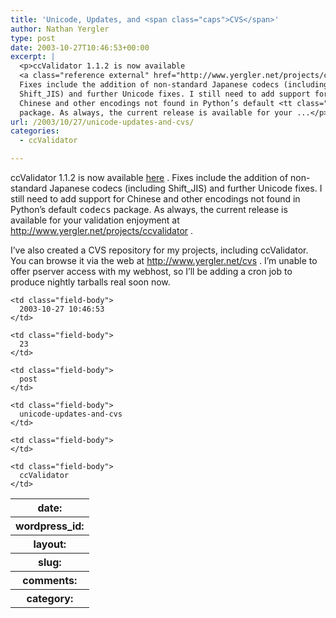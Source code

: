 ```yaml
---
title: 'Unicode, Updates, and <span class="caps">CVS</span>'
author: Nathan Yergler
type: post
date: 2003-10-27T10:46:53+00:00
excerpt: |
  <p>ccValidator 1.1.2 is now available
  <a class="reference external" href="http://www.yergler.net/projects/ccvalidator/releases/ccValidator-1.1.2.tar.gz">here</a>.
  Fixes include the addition of non-standard Japanese codecs (including
  Shift_JIS) and further Unicode fixes. I still need to add support for
  Chinese and other encodings not found in Python’s default <tt class="docutils literal">codecs</tt>
  package. As always, the current release is available for your ...</p>
url: /2003/10/27/unicode-updates-and-cvs/
categories:
  - ccValidator

---
```

ccValidator 1.1.2 is now available [here][1] . Fixes include the addition of non-standard Japanese codecs (including Shift_JIS) and further Unicode fixes. I still need to add support for Chinese and other encodings not found in Python’s default <tt class="docutils literal">codecs</tt> package. As always, the current release is available for your validation enjoyment at <http://www.yergler.net/projects/ccvalidator> .

I’ve also created a <span class="caps">CVS</span> repository for my projects, including ccValidator. You can browse it via the web at <http://www.yergler.net/cvs> . I’m unable to offer pserver access with my webhost, so I’ll be adding a cron job to produce nightly tarballs real soon now.

<table class="docutils field-list" frame="void" rules="none">
  <col class="field-name" /> <col class="field-body" /> <tr class="field">
    <th class="field-name">
      date:
    </th>

    <td class="field-body">
      2003-10-27 10:46:53
    </td>
  </tr>

  <tr class="field">
    <th class="field-name">
      wordpress_id:
    </th>

    <td class="field-body">
      23
    </td>
  </tr>

  <tr class="field">
    <th class="field-name">
      layout:
    </th>

    <td class="field-body">
      post
    </td>
  </tr>

  <tr class="field">
    <th class="field-name">
      slug:
    </th>

    <td class="field-body">
      unicode-updates-and-cvs
    </td>
  </tr>

  <tr class="field">
    <th class="field-name">
      comments:
    </th>

    <td class="field-body">
    </td>
  </tr>

  <tr class="field">
    <th class="field-name">
      category:
    </th>

    <td class="field-body">
      ccValidator
    </td>
  </tr>
</table>

 [1]: http://www.yergler.net/projects/ccvalidator/releases/ccValidator-1.1.2.tar.gz